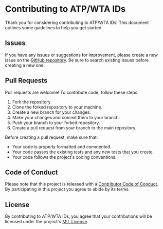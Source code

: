 # Contributing to ATP/WTA IDs

Thank you for considering contributing to ATP/WTA IDs! This document outlines some guidelines to help you get started.

## Issues

If you have any issues or suggestions for improvement, please create a new issue on the [GitHub repository](https://github.com/bdo/atp-wta-ids/issues). Be sure to search existing issues before creating a new one.

## Pull Requests

Pull requests are welcome! To contribute code, follow these steps:

1.  Fork the repository.
2.  Clone the forked repository to your machine.
3.  Create a new branch for your changes.
4.  Make your changes and commit them to your branch.
5.  Push your branch to your forked repository.
6.  Create a pull request from your branch to the main repository.

Before creating a pull request, make sure that:

-   Your code is properly formatted and commented.
-   Your code passes the existing tests and any new tests that you create.
-   Your code follows the project's coding conventions.

## Code of Conduct

Please note that this project is released with a [Contributor Code of Conduct](https://github.com/bdo/print-atp-wta-ids/blob/main/CODE_OF_CONDUCT.md). By participating in this project you agree to abide by its terms.

## License

By contributing to ATP/WTA IDs, you agree that your contributions will be licensed under the project's [MIT License](https://github.com/bdo/print-atp-wta-ids/blob/main/LICENSE).
